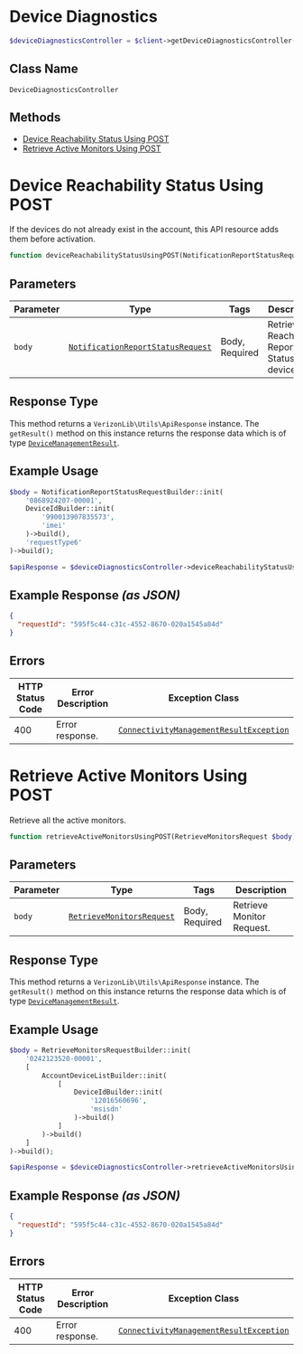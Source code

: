 # Device Diagnostics

```php
$deviceDiagnosticsController = $client->getDeviceDiagnosticsController();
```

## Class Name

`DeviceDiagnosticsController`

## Methods

* [Device Reachability Status Using POST](../../doc/controllers/device-diagnostics.md#device-reachability-status-using-post)
* [Retrieve Active Monitors Using POST](../../doc/controllers/device-diagnostics.md#retrieve-active-monitors-using-post)


# Device Reachability Status Using POST

If the devices do not already exist in the account, this API resource adds them before activation.

```php
function deviceReachabilityStatusUsingPOST(NotificationReportStatusRequest $body): ApiResponse
```

## Parameters

| Parameter | Type | Tags | Description |
|  --- | --- | --- | --- |
| `body` | [`NotificationReportStatusRequest`](../../doc/models/notification-report-status-request.md) | Body, Required | Retrieve Reachability Report Status for a device. |

## Response Type

This method returns a `VerizonLib\Utils\ApiResponse` instance. The `getResult()` method on this instance returns the response data which is of type [`DeviceManagementResult`](../../doc/models/device-management-result.md).

## Example Usage

```php
$body = NotificationReportStatusRequestBuilder::init(
    '0868924207-00001',
    DeviceIdBuilder::init(
        '990013907835573',
        'imei'
    )->build(),
    'requestType6'
)->build();

$apiResponse = $deviceDiagnosticsController->deviceReachabilityStatusUsingPOST($body);
```

## Example Response *(as JSON)*

```json
{
  "requestId": "595f5c44-c31c-4552-8670-020a1545a84d"
}
```

## Errors

| HTTP Status Code | Error Description | Exception Class |
|  --- | --- | --- |
| 400 | Error response. | [`ConnectivityManagementResultException`](../../doc/models/connectivity-management-result-exception.md) |


# Retrieve Active Monitors Using POST

Retrieve all the active monitors.

```php
function retrieveActiveMonitorsUsingPOST(RetrieveMonitorsRequest $body): ApiResponse
```

## Parameters

| Parameter | Type | Tags | Description |
|  --- | --- | --- | --- |
| `body` | [`RetrieveMonitorsRequest`](../../doc/models/retrieve-monitors-request.md) | Body, Required | Retrieve Monitor Request. |

## Response Type

This method returns a `VerizonLib\Utils\ApiResponse` instance. The `getResult()` method on this instance returns the response data which is of type [`DeviceManagementResult`](../../doc/models/device-management-result.md).

## Example Usage

```php
$body = RetrieveMonitorsRequestBuilder::init(
    '0242123520-00001',
    [
        AccountDeviceListBuilder::init(
            [
                DeviceIdBuilder::init(
                    '12016560696',
                    'msisdn'
                )->build()
            ]
        )->build()
    ]
)->build();

$apiResponse = $deviceDiagnosticsController->retrieveActiveMonitorsUsingPOST($body);
```

## Example Response *(as JSON)*

```json
{
  "requestId": "595f5c44-c31c-4552-8670-020a1545a84d"
}
```

## Errors

| HTTP Status Code | Error Description | Exception Class |
|  --- | --- | --- |
| 400 | Error response. | [`ConnectivityManagementResultException`](../../doc/models/connectivity-management-result-exception.md) |

